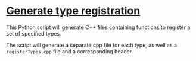 # [Generate type registration](generateTypeRegistration.py)

This Python script will generate C++ files containing functions to register a set of specified types.

The script will generate a separate cpp file for each type, as well as a `registerTypes.cpp` file and a corresponding header.